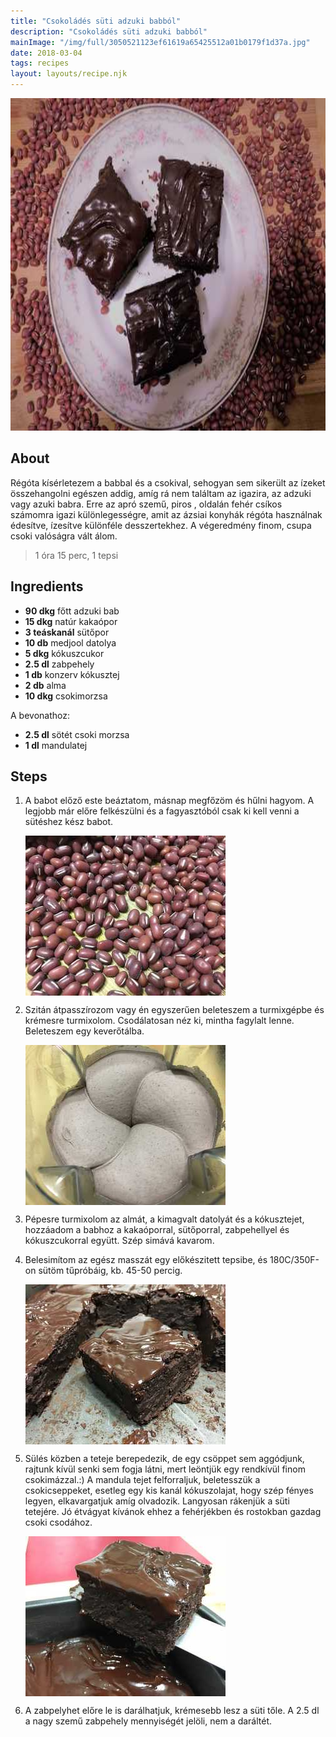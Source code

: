 ```yaml
---
title: "Csokoládés süti adzuki babból"
description: "Csokoládés süti adzuki babból"
mainImage: "/img/full/3050521123ef61619a65425512a01b0179f1d37a.jpg"
date: 2018-03-04
tags: recipes
layout: layouts/recipe.njk
---
```

                            
<p align="center"><a href="https://cookpad.com/hu/receptek/4523547-csokolades-suti-adzuki-babbol" rel="Recipe source page"><img width="751" height="532" src="/img/full/3050521123ef61619a65425512a01b0179f1d37a.jpg"/></a></p>

## About
<p class="mb-sm">Régóta kísérletezem a babbal és a csokival, sehogyan sem sikerült az ízeket összehangolni egészen addig, amíg rá nem találtam az igazira, az adzuki vagy azuki babra. Erre az apró szemű, piros , oldalán fehér csíkos számomra igazi különlegességre, amit az ázsiai konyhák régóta használnak édesítve, ízesítve különféle desszertekhez. A végeredmény finom, csupa csoki valóságra vált álom.</p>

> 1 óra 15 perc, 1 tepsi 

## Ingredients
* **90 dkg** főtt adzuki bab
* **15 dkg** natúr kakaópor
* **3 teáskanál** sütőpor
* **10 db** medjool datolya
* **5 dkg** kókuszcukor
* **2.5 dl** zabpehely
* **1 db** konzerv kókusztej
* **2 db** alma
* **10 dkg** csokimorzsa

A bevonathoz:
* **2.5 dl** sötét csoki morzsa
* **1 dl** mandulatej

## Steps

1. A babot előző este beáztatom, másnap megfőzöm és hűlni hagyom. A legjobb már előre felkészülni és a fagyasztóból csak ki kell venni a sütéshez kész babot.
 
    <p><img width="320" height="256" align="left" src="/img/full/7305efea5826a9ceda1b05ebe90e6136ee849fcd.jpg"/></p><div style="clear: both"/>

2. Szitán átpasszírozom vagy én egyszerűen beleteszem a turmixgépbe és krémesre turmixolom. Csodálatosan néz ki, mintha fagylalt lenne. Beleteszem egy keverőtálba.
 
    <p><img width="320" height="256" align="left" src="/img/full/56aedbcdbe834139b326f980fefaf900f96390ee.jpg"/></p><div style="clear: both"/>

3. Pépesre turmixolom az almát, a kimagvalt datolyát és a kókusztejet, hozzáadom a babhoz a kakaóporral, sütőporral, zabpehellyel és kókuszcukorral együtt. Szép simává kavarom.
 
    <div style="clear: both"/>

4. Belesimítom az egész masszát egy előkészitett tepsibe, és 180C/350F-on sütöm tűpróbáig, kb. 45-50 percig.
 
    <p><img width="320" height="256" align="left" src="/img/full/79597cde268b78dff2b87f4ad1ac422f3335840a.jpg"/></p><div style="clear: both"/>

5. Sülés közben a teteje berepedezik, de egy csöppet sem aggódjunk, rajtunk kívül senki sem fogja látni, mert leöntjük egy rendkívül finom csokimázzal.:) A mandula tejet felforraljuk, beletesszük a csokicseppeket, esetleg egy kis kanál kókuszolajat, hogy szép fényes legyen, elkavargatjuk amíg olvadozik. Langyosan rákenjük a süti tetejére. Jó étvágyat kívánok ehhez a fehérjékben és rostokban gazdag csoki csodához.
 
    <p><img width="320" height="256" align="left" src="/img/full/d70f037b12b5d0fa0285455a302e555c3137b480.jpg"/></p><div style="clear: both"/>

6. A zabpelyhet előre le is darálhatjuk, krémesebb lesz a süti tőle. A 2.5 dl a nagy szemű zabpehely mennyiségét jelöli, nem a daráltét.
 
    <div style="clear: both"/>

